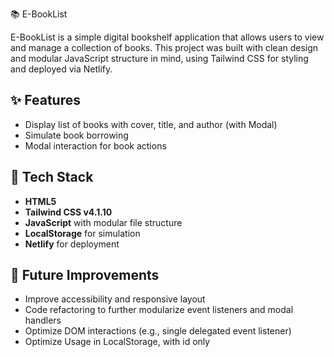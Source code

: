 📚 E-BookList

E-BookList is a simple digital bookshelf application that allows users to view and manage a collection of books. This project was built with clean design and modular JavaScript structure in mind, using Tailwind CSS for styling and deployed via Netlify.

## ✨ Features

- Display list of books with cover, title, and author (with Modal)
- Simulate book borrowing
- Modal interaction for book actions

## 🔧 Tech Stack

- **HTML5**
- **Tailwind CSS v4.1.10**
- **JavaScript** with modular file structure
- **LocalStorage** for simulation
- **Netlify** for deployment


## 🚀 Future Improvements

- Improve accessibility and responsive layout
- Code refactoring to further modularize event listeners and modal handlers
- Optimize DOM interactions (e.g., single delegated event listener)
- Optimize Usage in LocalStorage, with id only
